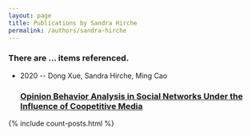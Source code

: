 ```yaml
---
layout: page
title: Publications by Sandra Hirche
permalink: /authors/sandra-hirche
---
```


<h3 id="number-posts">There are ... items referenced.</h3>
<ul class="post-list">
<li><span class='post-meta'>2020 -- Dong Xue, Sandra Hirche, Ming Cao</span><h3><a class='post-link' href="{{ site.baseurl }}/opinion-behavior-analysis-in-social-networks-under-the-influence-of-coopetitive-media">Opinion Behavior Analysis in Social Networks Under the Influence of Coopetitive Media</a></h3></li>

</ul>
{% include count-posts.html %}
